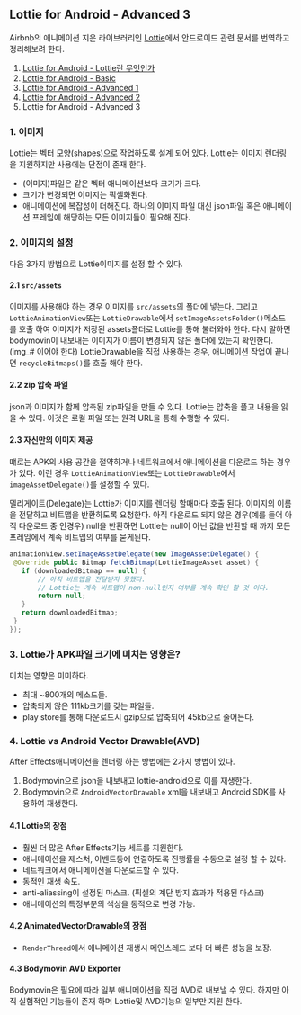 ## Lottie for Android - Advanced 3

Airbnb의 애니메이션 지운 라이브러리인 [Lottie](http://airbnb.io/lottie/#/README)에서 안드로이드 관련 문서를 번역하고 정리해보려 한다. 

1. [Lottie for Android - Lottie란 무엇인가](https://github.com/ksu3101/TIL/blob/master/Android/200904_android.md)
2. [Lottie for Android - Basic](https://github.com/ksu3101/TIL/blob/master/Android/200905_android.md)
3. [Lottie for Android - Advanced 1](https://github.com/ksu3101/TIL/blob/master/Android/200906_android.md)
4. [Lottie for Android - Advanced 2](https://github.com/ksu3101/TIL/blob/master/Android/200907_android.md)
5. Lottie for Android - Advanced 3

### 1. 이미지 

Lottie는 벡터 모양(shapes)으로 작업하도록 설계 되어 있다. Lottie는 이미지 렌더링을 지원하지만 사용에는 단점이 존재 한다. 

- (이미지)파일은 같은 벡터 애니메이션보다 크기가 크다. 
- 크기가 변경되면 이미지는 픽셀화된다. 
- 애니메이션에 복잡성이 더해진다. 하나의 이미지 파일 대신 json파일 혹은 애니메이션 프레임에 해당하는 모든 이미지들이 필요해 진다. 

### 2. 이미지의 설정 

다음 3가지 방법으로 Lottie이미지를 설정 할 수 있다. 

#### 2.1 `src/assets`

이미지를 사용해야 하는 경우 이미지를 `src/assets`의 폴더에 넣는다. 그리고 `LottieAnimationView`또는 `LottieDrawable`에서 `setImageAssetsFolder()`메소드를 호출 하여 이미지가 저장된 assets폴더로 Lottie를 통해 불러와야 한다. 다시 말하면 bodymovin이 내보내는 이미지가 이름이 변경되지 않은 폴더에 있는지 확인한다. (img_# 이어야 한다) LottieDrawable을 직접 사용하는 경우, 애니메이션 작업이 끝나면 `recycleBitmaps()`를 호출 해야 한다. 

#### 2.2 zip 압축 파일

json과 이미지가 함께 압축된 zip파일을 만들 수 있다. Lottie는 압축을 플고 내용을 읽을 수 있다. 이것은 로컬 파일 또는 원격 URL을 통해 수행할 수 있다. 

#### 2.3 자신만의 이미지 제공 

떄로는 APK의 사용 공간을 절약하거나 네트워크에서 애니메이션을 다운로드 하는 경우가 있다. 이런 경우 `LottieAnimationView`또는 `LottieDrawable`에서 `imageAssetDelegate()`를 설정할 수 있다. 

델리게이트(Delegate)는 Lottie가 이미지를 렌더링 할때마다 호출 된다. 이미지의 이름을 전달하고 비트맵을 반환하도록 요청한다. 아직 다운로드 되지 않은 경우(예를 들어 아직 다운로드 중 인경우) null을 반환하면 Lottie는 null이 아닌 값을 반환할 때 까지 모든 프레임에서 계속 비트맵의 여부를 묻게된다. 

```java
animationView.setImageAssetDelegate(new ImageAssetDelegate() {
 @Override public Bitmap fetchBitmap(LottieImageAsset asset) {
   if (downloadedBitmap == null) {
       // 아직 비트맵을 전달받지 못했다. 
       // Lottie는 계속 비트맵이 non-null인지 여부를 계속 확인 할 것 이다. 
       return null;
   }
   return downloadedBitmap;
 }
});
```

### 3. Lottie가 APK파일 크기에 미치는 영향은? 

미치는 영향은 미미하다. 

- 최대 ~800개의 메소드들.
- 압축되지 않은 111kb크기를 갖는 파일들. 
- play store를 통해 다운로드시 gzip으로 압축되어 45kb으로 줄어든다. 

### 4. Lottie vs Android Vector Drawable(AVD)

After Effects애니메이션을 렌더링 하는 방법에는 2가지 방법이 있다. 

1. Bodymovin으로 json을 내보내고 lottie-android으로 이를 재생한다. 
2. Bodymovin으로 `AndroidVectorDrawable` xml을 내보내고 Android SDK를 사용하여 재생한다. 

#### 4.1 Lottie의 장점 

- 훨씬 더 많은 After Effects기능 세트를 지원한다. 
- 애니메이션을 제스처, 이벤트등에 연결하도록 진행률을 수동으로 설정 할 수 있다. 
- 네트워크에서 애니메이션을 다운로드할 수 있다. 
- 동적인 재생 속도. 
- anti-aliassing이 설정된 마스크. (픽셀의 계단 방지 효과가 적용된 마스크)
- 애니메이션의 특정부분의 색상을 동적으로 변경 가능. 

#### 4.2 AnimatedVectorDrawable의 장점

- `RenderThread`에서 애니메이션 재생시 메인스레드 보다 더 빠른 성능을 보장. 

#### 4.3 Bodymovin AVD Exporter

Bodymovin은 필요에 따라 일부 애니메이션을 직접 AVD로 내보낼 수 있다. 하지만 아직 실험적인 기능들이 존재 하며 Lottie및 AVD기능의 일부만 지원 한다. 




